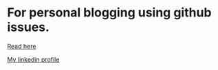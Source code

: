 # For personal blogging using github issues. 

[Read here](//github.com/practice/blog/issues)

[My linkedin profile](https://www.linkedin.com/in/sangho-won-70953621/)
